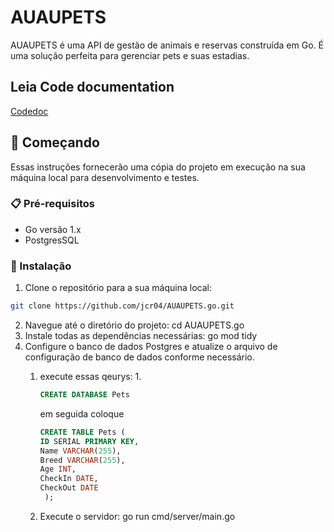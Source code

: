 # AUAUPETS

AUAUPETS é uma API de gestão de animais e reservas construída em Go. É uma solução perfeita para gerenciar pets e suas estadias.

## Leia Code documentation
[Codedoc](https://github.com/jcr04/AUAUPETS.go/blob/main/codedoc.md)

## 🚀 Começando


Essas instruções fornecerão uma cópia do projeto em execução na sua máquina local para desenvolvimento e testes.

### 📋 Pré-requisitos

- Go versão 1.x
- PostgresSQL

### 🔧 Instalação

1. Clone o repositório para a sua máquina local:
```bash
git clone https://github.com/jcr04/AUAUPETS.go.git
```
2. Navegue até o diretório do projeto:
    cd AUAUPETS.go
3. Instale todas as dependências necessárias:
    go mod tidy
4. Configure o banco de dados Postgres e atualize o arquivo de configuração de banco de dados conforme necessário.
    1. execute essas qeurys:
        1. 
        ```sql
        CREATE DATABASE Pets
        ```
        em seguida coloque
        
        ```sql
        CREATE TABLE Pets (
        ID SERIAL PRIMARY KEY,
        Name VARCHAR(255),
        Breed VARCHAR(255),
        Age INT,
        CheckIn DATE,
        CheckOut DATE
         );
        ```
    2. Execute o servidor:
        go run cmd/server/main.go
